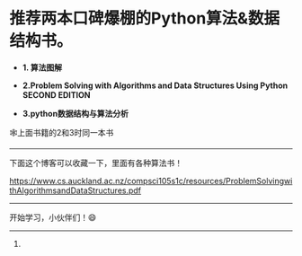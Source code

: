 # 推荐两本口碑爆棚的Python算法&数据结构书。

* **1. 算法图解**
* **2.Problem Solving with Algorithms and Data Structures Using Python SECOND EDITION**

* **3.python数据结构与算法分析**

:spider_web:上面书籍的2和3时同一本书

___

下面这个博客可以收藏一下，里面有各种算法书！

https://www.cs.auckland.ac.nz/compsci105s1c/resources/ProblemSolvingwithAlgorithmsandDataStructures.pdf

___

开始学习，小伙伴们！:smile:

____

1.

